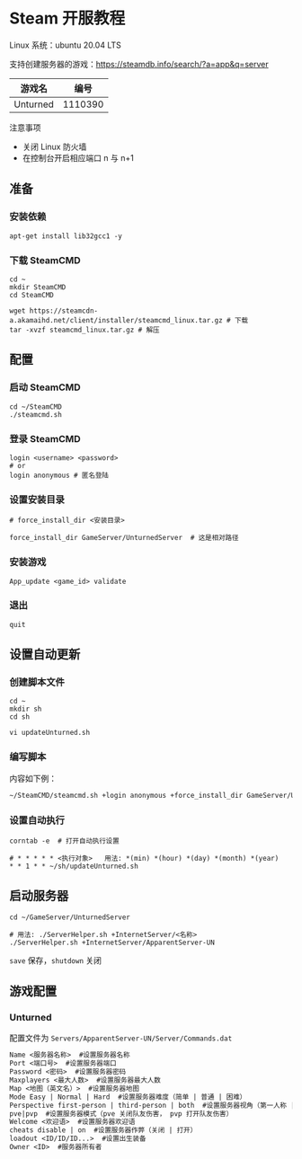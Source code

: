 # Steam 开服教程

Linux 系统：ubuntu 20.04 LTS

支持创建服务器的游戏：https://steamdb.info/search/?a=app&q=server

| 游戏名   | 编号    |
| -------- | ------- |
| Unturned | 1110390 |

注意事项

- 关闭 Linux 防火墙
- 在控制台开启相应端口 n 与 n+1

## 准备

### 安装依赖

```shell
apt-get install lib32gcc1 -y
```

### 下载 SteamCMD

```shell
cd ~
mkdir SteamCMD
cd SteamCMD

wget https://steamcdn-a.akamaihd.net/client/installer/steamcmd_linux.tar.gz # 下载
tar -xvzf steamcmd_linux.tar.gz # 解压 
```

## 配置

### 启动 SteamCMD

```shell
cd ~/SteamCMD
./steamcmd.sh
```

### 登录 SteamCMD

```shell
login <username> <password> 
# or
login anonymous # 匿名登陆
```

### 设置安装目录

```shell
# force_install_dir <安装目录> 

force_install_dir GameServer/UnturnedServer  # 这是相对路径
```

### 安装游戏

```shell
App_update <game_id> validate
```

### 退出

```shell
quit
```

## 设置自动更新

### 创建脚本文件

```shell
cd ~
mkdir sh
cd sh
```

```shell
vi updateUnturned.sh
```

### 编写脚本

内容如下例：

```sh
~/SteamCMD/steamcmd.sh +login anonymous +force_install_dir GameServer/UnturnedServer +App_update 1110390 validate +quit
```

### 设置自动执行

```shell
corntab -e  # 打开自动执行设置

# * * * * * <执行对象>   用法: *(min) *(hour) *(day) *(month) *(year) 
* * 1 * * ~/sh/updateUnturned.sh
```

## 启动服务器

```shell
cd ~/GameServer/UnturnedServer 

# 用法: ./ServerHelper.sh +InternetServer/<名称> 
./ServerHelper.sh +InternetServer/ApparentServer-UN
```

`save` 保存，`shutdown` 关闭

## 游戏配置

### Unturned

配置文件为 `Servers/ApparentServer-UN/Server/Commands.dat`

```txt
Name <服务器名称>  #设置服务器名称
Port <端口号>  #设置服务器端口
Password <密码>  #设置服务器密码
Maxplayers <最大人数>  #设置服务器最大人数  
Map <地图（英文名）>  #设置服务器地图
Mode Easy | Normal | Hard  #设置服务器难度（简单 | 普通 | 困难）
Perspective first-person | third-person | both  #设置服务器视角（第一人称 | 第三人称 | 全部）
pve|pvp  #设置服务器模式（pve 关闭队友伤害， pvp 打开队友伤害）
Welcome <欢迎语>  #设置服务器欢迎语
cheats disable | on  #设置服务器作弊（关闭 | 打开）
loadout <ID/ID/ID...>  #设置出生装备
Owner <ID>  #服务器所有者
```


